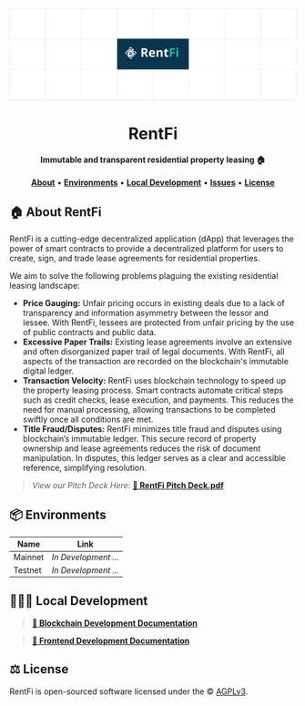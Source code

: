 <div align="center">
    <img src="frontend/img/logo-bg.png" alt="RentFi Logo">
    <h1>RentFi</h1>
    <strong>Immutable and transparent residential property leasing 🏠</strong>
</div>

<div align="center" class="navbar">
    <br>
    <a href="#-about-rentfi"><b>About</b></a>
    •
    <a href="#-environments"><b>Environments</b></a>
    •
    <a href="#-local-development"><b>Local Development</b></a>
    •
    <a href="https://github.com/hschickdevs/RentFi/issues"><b>Issues</b></a>
    •    
    <a href="#-license"><b>License</b></a>
</div>

## 🏠 About RentFi

RentFi is a cutting-edge decentralized application (dApp) that leverages the power of smart contracts to provide a decentralized platform for users to create, sign, and trade lease agreements for residential properties.

We aim to solve the following problems plaguing the existing residential leasing landscape:

* **Price Gauging:** Unfair pricing occurs in existing deals due to a lack of transparency and information asymmetry between the lessor and lessee. With RentFi, lessees are protected from unfair pricing by the use of public contracts and public data.
* **Excessive Paper Trails:** Existing lease agreements involve an extensive and often disorganized paper trail of legal documents. With RentFi, all aspects of the transaction are recorded on the blockchain's immutable digital ledger.
* **Transaction Velocity:** RentFi uses blockchain technology to speed up the property leasing process. Smart contracts automate critical steps such as credit checks, lease execution, and payments. This reduces the need for manual processing, allowing transactions to be completed swiftly once all conditions are met.
* **Title Fraud/Disputes:** RentFi minimizes title fraud and disputes using blockchain’s immutable ledger. This secure record of property ownership and lease agreements reduces the risk of document manipulation. In disputes, this ledger serves as a clear and accessible reference, simplifying resolution.

> _View our Pitch Deck Here:_ [**🔗 RentFi Pitch Deck.pdf**](frontend/img/RentFi%20Pitch%20Deck.pdf)

## 📦 Environments

| Name    | Link                 |
| ------- |----------------------|
| Mainnet | _In Development ..._ |
| Testnet | _In Development ..._ |

## 👨🏻‍💻 Local Development

> [**🔗 Blockchain Development Documentation**](frontend/README.md) 

> [**🔗 Frontend Development Documentation**](blockchain/README.md)

## ⚖️ License

RentFi is open-sourced software licensed under the © [AGPLv3](LICENSE.txt).